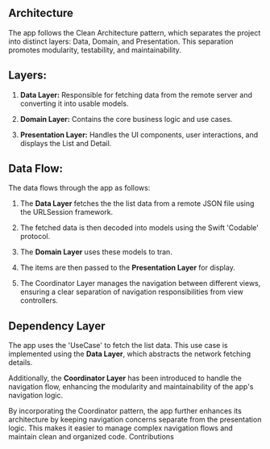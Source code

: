## Architecture

The app follows the Clean Architecture pattern, which separates the project into distinct layers: Data, Domain, and Presentation. This separation promotes modularity, testability, and maintainability.

## Layers:

1. **Data Layer:** Responsible for fetching data from the remote server and converting it into usable models.

2. **Domain Layer:** Contains the core business logic and use cases.

3. **Presentation Layer:** Handles the UI components, user interactions, and displays the List and Detail.

## Data Flow:

The data flows through the app as follows:

1. The **Data Layer** fetches the the list data from a remote JSON file using the URLSession framework.

2. The fetched data is then decoded into models using the Swift 'Codable' protocol.

3. The **Domain Layer** uses these models to tran.

4. The items are then passed to the **Presentation Layer** for display.

5. The Coordinator Layer manages the navigation between different views, ensuring a clear separation of navigation responsibilities from view controllers.


## Dependency Layer

The app uses the 'UseCase' to fetch the list data. This use case is implemented using the **Data Layer**, which abstracts the network fetching details.

Additionally, the **Coordinator Layer** has been introduced to handle the navigation flow, enhancing the modularity and maintainability of the app's navigation logic.

By incorporating the Coordinator pattern, the app further enhances its architecture by keeping navigation concerns separate from the presentation logic. This makes it easier to manage complex navigation flows and maintain clean and organized code.
Contributions


